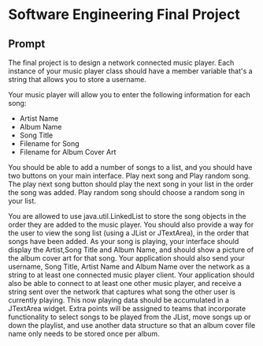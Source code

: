 # Software Engineering Final Project

## Prompt

The final project is to design a network connected music player. Each instance of your music player class should have a member variable that's a string that allows you to store a username.


Your music player will allow you to enter the following information for each song:
- Artist Name
- Album Name
- Song Title
- Filename for Song
- Filename for Album Cover Art


You should be able to add a number of songs to a list, and you should have two buttons on your main interface. Play next song and Play random song. The play next song button should play the next song in your list in the order the song was added. Play random song should choose a random song in your list.

You are allowed to use java.util.LinkedList to store the song objects in the order they are added to the music player. You should also provide a way for the user to view the song list (using a JList or JTextArea), in the order that songs have been added.
As your song is playing, your interface should display the Artist,Song Title and Album Name, and should show a picture of the album cover art for that song. Your application should also send your username, Song Title, Artist Name and Album Name over the network as a string to at least one connected music player client. Your application should also be able to connect to at least one other music player, and receive a string sent over the network that captures what song the other user is currently playing. This now playing data should be accumulated in a JTextArea widget.
Extra points will be assigned to teams that incorporate functionality to select songs to be played from the JList, move songs up or down the playlist, and use another data structure so that an album cover file name only needs to be stored once per album.
